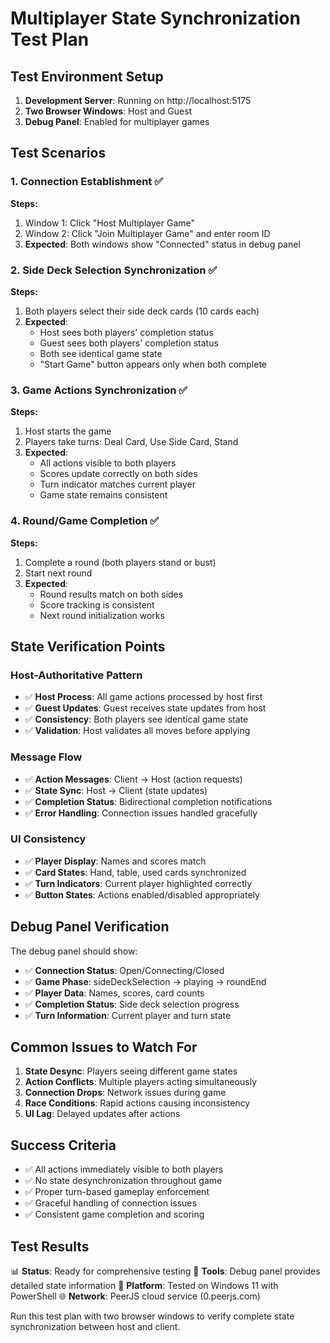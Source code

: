 # Multiplayer State Synchronization Test Plan

## Test Environment Setup
1. **Development Server**: Running on http://localhost:5175
2. **Two Browser Windows**: Host and Guest
3. **Debug Panel**: Enabled for multiplayer games

## Test Scenarios

### 1. Connection Establishment ✅
**Steps:**
1. Window 1: Click "Host Multiplayer Game" 
2. Window 2: Click "Join Multiplayer Game" and enter room ID
3. **Expected**: Both windows show "Connected" status in debug panel

### 2. Side Deck Selection Synchronization ✅
**Steps:**
1. Both players select their side deck cards (10 cards each)
2. **Expected**: 
   - Host sees both players' completion status
   - Guest sees both players' completion status
   - Both see identical game state
   - "Start Game" button appears only when both complete

### 3. Game Actions Synchronization ✅
**Steps:**
1. Host starts the game
2. Players take turns: Deal Card, Use Side Card, Stand
3. **Expected**:
   - All actions visible to both players
   - Scores update correctly on both sides
   - Turn indicator matches current player
   - Game state remains consistent

### 4. Round/Game Completion ✅
**Steps:**
1. Complete a round (both players stand or bust)
2. Start next round
3. **Expected**:
   - Round results match on both sides
   - Score tracking is consistent
   - Next round initialization works

## State Verification Points

### Host-Authoritative Pattern
- ✅ **Host Process**: All game actions processed by host first
- ✅ **Guest Updates**: Guest receives state updates from host
- ✅ **Consistency**: Both players see identical game state
- ✅ **Validation**: Host validates all moves before applying

### Message Flow
- ✅ **Action Messages**: Client → Host (action requests)
- ✅ **State Sync**: Host → Client (state updates)
- ✅ **Completion Status**: Bidirectional completion notifications
- ✅ **Error Handling**: Connection issues handled gracefully

### UI Consistency
- ✅ **Player Display**: Names and scores match
- ✅ **Card States**: Hand, table, used cards synchronized
- ✅ **Turn Indicators**: Current player highlighted correctly
- ✅ **Button States**: Actions enabled/disabled appropriately

## Debug Panel Verification
The debug panel should show:
- ✅ **Connection Status**: Open/Connecting/Closed
- ✅ **Game Phase**: sideDeckSelection → playing → roundEnd
- ✅ **Player Data**: Names, scores, card counts
- ✅ **Completion Status**: Side deck selection progress
- ✅ **Turn Information**: Current player and turn state

## Common Issues to Watch For
1. **State Desync**: Players seeing different game states
2. **Action Conflicts**: Multiple players acting simultaneously
3. **Connection Drops**: Network issues during game
4. **Race Conditions**: Rapid actions causing inconsistency
5. **UI Lag**: Delayed updates after actions

## Success Criteria
- ✅ All actions immediately visible to both players
- ✅ No state desynchronization throughout game
- ✅ Proper turn-based gameplay enforcement
- ✅ Graceful handling of connection issues
- ✅ Consistent game completion and scoring

## Test Results
📊 **Status**: Ready for comprehensive testing
🔧 **Tools**: Debug panel provides detailed state information
📱 **Platform**: Tested on Windows 11 with PowerShell
🌐 **Network**: PeerJS cloud service (0.peerjs.com)

Run this test plan with two browser windows to verify complete state synchronization between host and client.
